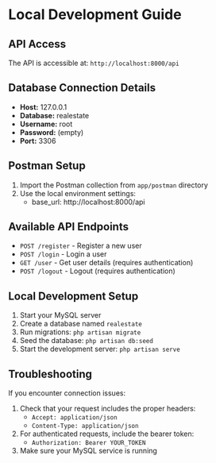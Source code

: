 # Local Development Guide

## API Access
The API is accessible at: `http://localhost:8000/api`

## Database Connection Details
- **Host:** 127.0.0.1
- **Database:** realestate
- **Username:** root
- **Password:** (empty)
- **Port:** 3306

## Postman Setup
1. Import the Postman collection from `app/postman` directory
2. Use the local environment settings:
   - base_url: http://localhost:8000/api

## Available API Endpoints
- `POST /register` - Register a new user
- `POST /login` - Login a user
- `GET /user` - Get user details (requires authentication)
- `POST /logout` - Logout (requires authentication)

## Local Development Setup
1. Start your MySQL server
2. Create a database named `realestate`
3. Run migrations: `php artisan migrate`
4. Seed the database: `php artisan db:seed`
5. Start the development server: `php artisan serve`

## Troubleshooting
If you encounter connection issues:
1. Check that your request includes the proper headers:
   - `Accept: application/json`
   - `Content-Type: application/json`
2. For authenticated requests, include the bearer token:
   - `Authorization: Bearer YOUR_TOKEN`
3. Make sure your MySQL service is running 